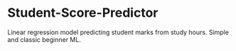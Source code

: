 # Student-Score-Predictor
Linear regression model predicting student marks from study hours. Simple and classic beginner ML.
